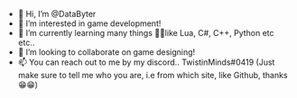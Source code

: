 - 👋 Hi, I’m @DataByter
- 👀 I’m interested in game development!
- 🌱 I’m currently learning many things 🤪🤪like Lua, C#, C++, Python etc etc..
- 💞️ I’m looking to collaborate on game designing!
- 📫 You can reach out to me by my discord.. TwistinMinds#0419 (Just make sure to tell me who you are, i.e from which site, like Github, thanks 😁😁)

<!---
DataByter/DataByter is a ✨ special ✨ repository because its `README.md` (this file) appears on your GitHub profile.
You can click the Preview link to take a look at your changes.
--->
